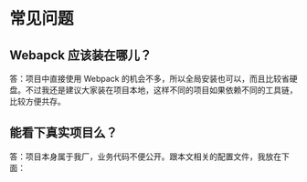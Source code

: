常见问题
========

Webapck 应该装在哪儿？
--------

答：项目中直接使用 Webpack 的机会不多，所以全局安装也可以，而且比较省硬盘。不过我还是建议大家装在项目本地，这样不同的项目如果依赖不同的工具链，比较方便共存。

能看下真实项目么？
--------

答：项目本身属于我厂，业务代码不便公开。跟本文相关的配置文件，我放在下面：


